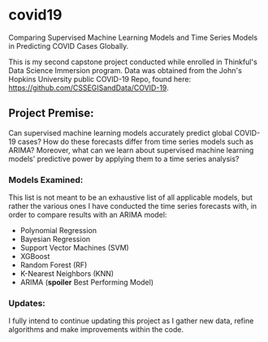 # covid19
Comparing Supervised Machine Learning Models and Time Series Models in Predicting COVID Cases Globally.

This is my second capstone project conducted while enrolled in Thinkful's Data Science Immersion program. Data was obtained from the John's Hopkins University public COVID-19 Repo, found here: https://github.com/CSSEGISandData/COVID-19.

## Project Premise:
Can supervised machine learning models accurately predict global COVID-19 cases? How do these forecasts differ from time series models such as ARIMA? Moreover, what can we learn about supervised machine learning models' predictive power by applying them to a time series analysis?

### Models Examined:
This list is not meant to be an exhaustive list of all applicable models, but rather the various ones I have conducted the time series forecasts with, in order to compare results with an ARIMA model:
- Polynomial Regression
- Bayesian Regression
- Support Vector Machines (SVM)
- XGBoost
- Random Forest (RF)
- K-Nearest Neighbors (KNN)
- ARIMA (**spoiler** Best Performing Model)

### Updates:
I fully intend to continue updating this project as I gather new data, refine algorithms and make improvements within the code.

